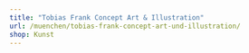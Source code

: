 ```yaml
---
title: "Tobias Frank Concept Art & Illustration"
url: /muenchen/tobias-frank-concept-art-und-illustration/
shop: Kunst
---
```

